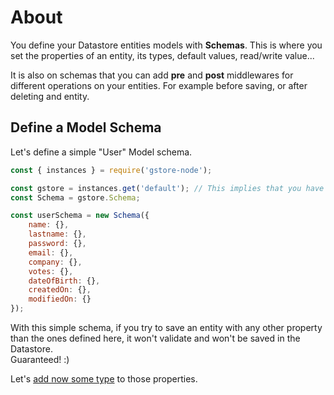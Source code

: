 # About

You define your Datastore entities models with **Schemas**. This is where you set the properties of an entity, its types, default values, read/write value...

It is also on schemas that you can add **pre** and **post** middlewares for different operations on your entities. For example before saving, or after deleting and entity.

## Define a Model Schema

Let's define a simple "User" Model schema.

```javascript
const { instances } = require('gstore-node');

const gstore = instances.get('default'); // This implies that you have set an instance earlier
const Schema = gstore.Schema;

const userSchema = new Schema({
    name: {},
    lastname: {},
    password: {},
    email: {},
    company: {},
    votes: {},
    dateOfBirth: {},
    createdOn: {},
    modifiedOn: {}
});
```

With this simple schema, if you try to save an entity with any other property than the ones defined here, it won't validate and won't be saved in the Datastore.  
Guaranteed! :\)

Let's [add now some type](type_validation.md) to those properties.

